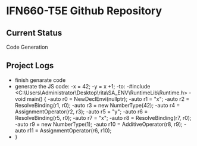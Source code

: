 # IFN660-T5E Github Repository

## Current Status
Code Generation

## Project Logs

- finish genarate code
- generate the JS code:
-x = 42;
-y = x +1;
-to:
-#include <C:\Users\Administrator\Desktop\rita\SA_ENV\RuntimeLib\Runtime.h>
-void main() { 
-auto r0 = NewDeclEnvi(nullptr); 
-auto r1 = "x";
-auto r2 = ResolveBinding(r1, r0);
-auto r3 = new NumberType(42);
-auto r4 = AssignmentOperator(r2, r3);
-auto r5 = "y";
-auto r6 = ResolveBinding(r5, r0);
-auto r7 = "x";
-auto r8 = ResolveBinding(r7, r0);
-auto r9 = new NumberType(1);
-auto r10 = AdditiveOperator(r8, r9);
-auto r11 = AssignmentOperator(r6, r10);
- }


	